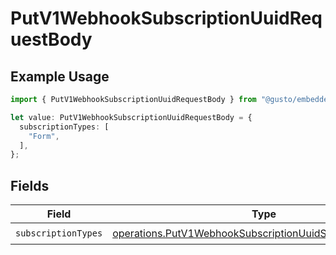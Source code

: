 # PutV1WebhookSubscriptionUuidRequestBody

## Example Usage

```typescript
import { PutV1WebhookSubscriptionUuidRequestBody } from "@gusto/embedded-api/models/operations/putv1webhooksubscriptionuuid.js";

let value: PutV1WebhookSubscriptionUuidRequestBody = {
  subscriptionTypes: [
    "Form",
  ],
};
```

## Fields

| Field                                                                                                                                  | Type                                                                                                                                   | Required                                                                                                                               | Description                                                                                                                            |
| -------------------------------------------------------------------------------------------------------------------------------------- | -------------------------------------------------------------------------------------------------------------------------------------- | -------------------------------------------------------------------------------------------------------------------------------------- | -------------------------------------------------------------------------------------------------------------------------------------- |
| `subscriptionTypes`                                                                                                                    | [operations.PutV1WebhookSubscriptionUuidSubscriptionTypes](../../models/operations/putv1webhooksubscriptionuuidsubscriptiontypes.md)[] | :heavy_check_mark:                                                                                                                     | N/A                                                                                                                                    |